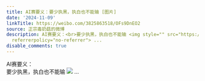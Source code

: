 ```yaml
---
title: AI赛要义：要少执黑，执白也不能输 [图片]
date: '2024-11-09'
linkTitle: https://weibo.com/3825863518/OFs9DnEO2
source: 正宗毒奶菇的微博
description: AI赛要义：<br>要少执黑，执白也不能输 <img style="" src="https://tvax1.sinaimg.cn/large/e40a0b5egy1hvfxtsc1wqj205v05pgmg.jpg"
  referrerpolicy="no-referrer"> ...
disable_comments: true
---
```

AI赛要义：<br>要少执黑，执白也不能输 <img style="" src="https://tvax1.sinaimg.cn/large/e40a0b5egy1hvfxtsc1wqj205v05pgmg.jpg" referrerpolicy="no-referrer"> ...